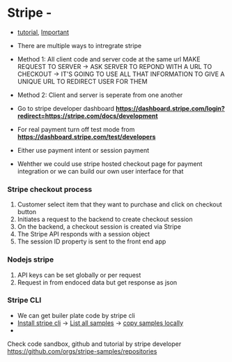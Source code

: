  # Stripe - 
 
 - [tutorial](https://www.youtube.com/watch?v=1r-F3FIONl8), [Important](https://www.youtube.com/watch?v=YTc0Zi70AjM&t=18451s)
 
 - There are multiple ways to intregrate stripe
 - Method 1: All client code and server code at the same url 
 MAKE REQUEST TO SERVER -> ASK SERVER TO REPOND WITH A URL TO CHECKOUT -> IT'S GOING TO USE ALL THAT INFORMATION TO GIVE A UNIQUE URL TO REDIRECT USER FOR THEM
 - Method 2: Client and server is seperate from one another 
 - Go to stripe developer dashboard __https://dashboard.stripe.com/login?redirect=https://stripe.com/docs/development__
 - For real payment turn off test mode from __https://dashboard.stripe.com/test/developers__
 - Either use payment intent or session payment
 - Wehther we could use stripe hosted checkout page for payment integration or we can build our own user interface for that
### Stripe checkout process
 1. Customer select item that they want to purchase and click on checkout button
 2. Initiates a request to the backend to create checkout session
 3. On the backend, a checkout session is created via Stripe
 4. The Stripe API responds with a session object
 5. The session ID property is sent to the front end app
 
### Nodejs stripe
 1. API keys can be set globally or per request
 2. Request in from endoced data but get response as json

### Stripe CLI
 - We can get builer plate code by stripe cli
 - [Install stripe cli](https://stripe.com/docs/stripe-cli) -> [List all samples](https://stripe.com/docs/cli/samples/list) -> [copy samples locally](https://stripe.com/docs/cli/samples/list)
 - 


Check code sandbox, github and tutorial by stripe developer
https://github.com/orgs/stripe-samples/repositories
